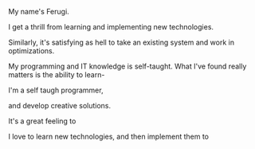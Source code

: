My name's Ferugi.

I get a thrill from learning and implementing new technologies.

Similarly, it's satisfying as hell to take an existing system and work in optimizations.

My programming and IT knowledge is self-taught. What I've found really matters is the ability to learn- 
 
I'm a self taugh programmer,


 and develop creative solutions.

It's a great feeling to 

I love to learn new technologies, and then implement them to